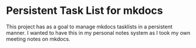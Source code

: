 # Persistent Task List for mkdocs

This project has as a goal to manage mkdocs tasklists in a persistent manner. I wanted to have this in my personal notes system as I took my own meeting notes on mkdocs.